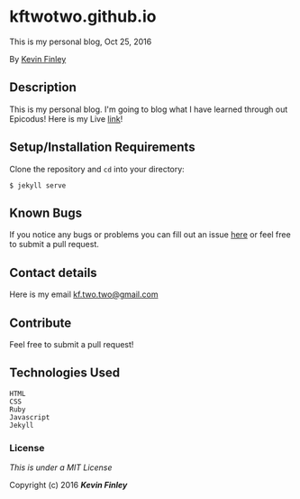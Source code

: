 # kftwotwo.github.io

 This is my personal blog, Oct 25, 2016

 By [Kevin Finley](http://www.kfinley.com)

## Description

This is my personal blog. I'm going to blog what I have learned through out Epicodus!
Here is my Live [link](kftwotwo.github.io)!

## Setup/Installation Requirements

Clone the repository and `cd` into your directory:
```
$ jekyll serve
```

## Known Bugs

If you notice any bugs or problems you can fill out an issue [here](http://www.github.com/kftwotwo/kftwotwo.github.io/issues) or feel free to submit a pull request.

## Contact details
Here is my email kf.two.two@gmail.com

## Contribute
Feel free to submit a pull request!

## Technologies Used
```
HTML
CSS
Ruby
Javascript
Jekyll
```
### License

*This is under a MIT License*

Copyright (c) 2016 **_Kevin Finley_**
